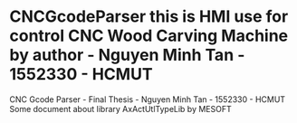 # CNCGcodeParser this is HMI use for control CNC Wood Carving Machine by author - Nguyen Minh Tan - 1552330 - HCMUT 
CNC Gcode Parser - Final Thesis - Nguyen Minh Tan - 1552330 - HCMUT
Some document about library AxActUtlTypeLib by MESOFT
